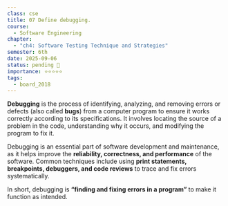```yaml
---
class: cse
title: 07 Define debugging.
course:
  - Software Engineering
chapter:
  - "ch4: Software Testing Technique and Strategies"
semester: 6th
date: 2025-09-06
status: pending 🛑
importance: ⭐⭐⭐⭐⭐
tags:
  - board_2018
---
```


**Debugging** is the process of identifying, analyzing, and removing errors or defects (also called **bugs**) from a computer program to ensure it works correctly according to its specifications. It involves locating the source of a problem in the code, understanding why it occurs, and modifying the program to fix it.

Debugging is an essential part of software development and maintenance, as it helps improve the **reliability, correctness, and performance** of the software. Common techniques include using **print statements, breakpoints, debuggers, and code reviews** to trace and fix errors systematically.

In short, debugging is **“finding and fixing errors in a program”** to make it function as intended.

